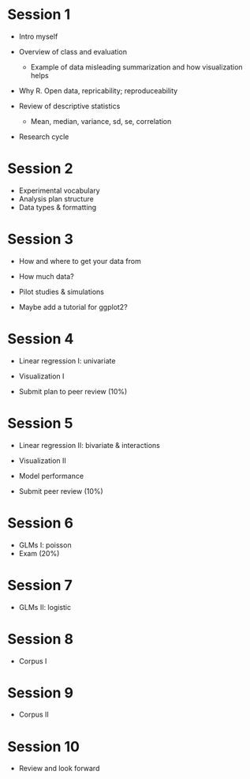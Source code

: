 # Session 1

* Intro myself
* Overview of class and evaluation
  * Example of data misleading summarization and how visualization helps

* Why R. Open data, repricability; reproduceability
* Review of descriptive statistics
  * Mean, median, variance, sd, se, correlation

* Research cycle


# Session 2

  * Experimental vocabulary 
  * Analysis plan structure
  * Data types & formatting

# Session 3

  * How and where to get your data from
  * How much data?
  * Pilot studies & simulations

  * Maybe add a tutorial for ggplot2?

# Session 4

  * Linear regression I: univariate
  * Visualization I

  * Submit plan to peer review (10%)

# Session 5
  * Linear regression II: bivariate & interactions
  * Visualization II
  * Model performance

  * Submit peer review (10%)

# Session 6
  * GLMs I: poisson
  * Exam (20%)

# Session 7
  * GLMs II: logistic

# Session 8
  * Corpus I

# Session 9
  * Corpus II

# Session 10
  * Review and look forward